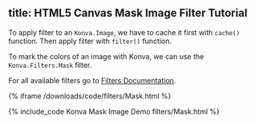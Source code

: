 title: HTML5 Canvas Mask Image Filter Tutorial
---

To apply filter to an `Konva.Image`, we have to cache it first with `cache()` function. Then apply filter with `filter()` function.

To mark the colors of an image with Konva, we can use the
`Konva.Filters.Mask` filter.

For all available filters go to [Filters Documentation](/api/Konva.Filters.html).

{% iframe /downloads/code/filters/Mask.html %}

{% include_code Konva Mask Image Demo filters/Mask.html %}